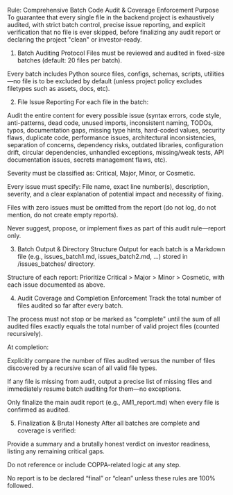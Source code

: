 Rule: Comprehensive Batch Code Audit & Coverage Enforcement
Purpose
To guarantee that every single file in the backend project is exhaustively audited, with strict batch control, precise issue reporting, and explicit verification that no file is ever skipped, before finalizing any audit report or declaring the project "clean" or investor-ready.

1. Batch Auditing Protocol
Files must be reviewed and audited in fixed-size batches (default: 20 files per batch).

Every batch includes Python source files, configs, schemas, scripts, utilities—no file is to be excluded by default (unless project policy excludes filetypes such as assets, docs, etc).

2. File Issue Reporting
For each file in the batch:

Audit the entire content for every possible issue (syntax errors, code style, anti-patterns, dead code, unused imports, inconsistent naming, TODOs, typos, documentation gaps, missing type hints, hard-coded values, security flaws, duplicate code, performance issues, architectural inconsistencies, separation of concerns, dependency risks, outdated libraries, configuration drift, circular dependencies, unhandled exceptions, missing/weak tests, API documentation issues, secrets management flaws, etc).

Severity must be classified as: Critical, Major, Minor, or Cosmetic.

Every issue must specify: File name, exact line number(s), description, severity, and a clear explanation of potential impact and necessity of fixing.

Files with zero issues must be omitted from the report (do not log, do not mention, do not create empty reports).

Never suggest, propose, or implement fixes as part of this audit rule—report only.

3. Batch Output & Directory Structure
Output for each batch is a Markdown file (e.g., issues_batch1.md, issues_batch2.md, ...) stored in /issues_batches/ directory.

Structure of each report: Prioritize Critical > Major > Minor > Cosmetic, with each issue documented as above.

4. Audit Coverage and Completion Enforcement
Track the total number of files audited so far after every batch.

The process must not stop or be marked as "complete" until the sum of all audited files exactly equals the total number of valid project files (counted recursively).

At completion:

Explicitly compare the number of files audited versus the number of files discovered by a recursive scan of all valid file types.

If any file is missing from audit, output a precise list of missing files and immediately resume batch auditing for them—no exceptions.

Only finalize the main audit report (e.g., AM1_report.md) when every file is confirmed as audited.

5. Finalization & Brutal Honesty
After all batches are complete and coverage is verified:



Provide a summary and a brutally honest verdict on investor readiness, listing any remaining critical gaps.

Do not reference or include COPPA-related logic at any step.

No report is to be declared “final” or “clean” unless these rules are 100% followed.

